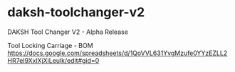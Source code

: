 # daksh-toolchanger-v2
DAKSH Tool Changer V2 - Alpha Release


Tool Locking Carriage - BOM
https://docs.google.com/spreadsheets/d/1QoVVL631YvgMzufe0YYzEZLL2HR7eI9XxlXjXiLeulk/edit#gid=0
